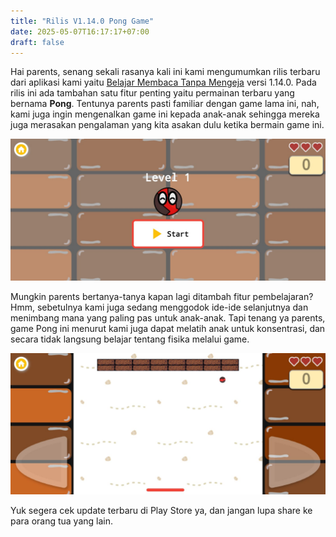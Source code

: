 ```yaml
---
title: "Rilis V1.14.0 Pong Game"
date: 2025-05-07T16:17:17+07:00
draft: false
---
```

Hai parents, senang sekali rasanya kali ini kami mengumumkan rilis terbaru dari aplikasi kami yaitu [Belajar Membaca Tanpa Mengeja](https://play.google.com/store/apps/details?id=com.aplikasihebat.baca_app) versi 1.14.0. Pada rilis ini ada tambahan satu fitur penting yaitu permainan terbaru yang bernama **Pong**. Tentunya parents pasti familiar dengan game lama ini, nah, kami juga ingin mengenalkan game ini kepada anak-anak sehingga mereka juga merasakan pengalaman yang kita asakan dulu ketika bermain game ini.

![home pong](/blog/posts/rilis-v1.14.0-pong-game/home.jpeg)

Mungkin parents bertanya-tanya kapan lagi ditambah fitur pembelajaran? Hmm, sebetulnya kami juga sedang menggodok ide-ide selanjutnya dan menimbang mana yang paling pas untuk anak-anak. Tapi tenang ya parents, game Pong ini menurut kami juga dapat melatih anak untuk konsentrasi, dan secara tidak langsung belajar tentang fisika melalui game.

![home pong2](/blog/posts/rilis-v1.14.0-pong-game/game.jpeg)

Yuk segera cek update terbaru di Play Store ya, dan jangan lupa share ke para orang tua yang lain. 
